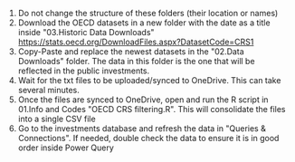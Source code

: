 1. Do not change the structure of these folders (their location or names)
2. Download the OECD datasets in a new folder with the date as a title inside "03.Historic Data Downloads" https://stats.oecd.org/DownloadFiles.aspx?DatasetCode=CRS1
3. Copy-Paste and replace the newest datasets in the "02.Data Downloads" folder. The data in this folder is the one that will be reflected in the public investments.
4. Wait for the txt files to be uploaded/synced to OneDrive. This can take several minutes.
5. Once the files are synced to OneDrive, open and run the R script in 01.Info and Codes "OECD CRS filtering.R". This will consolidate the files into a single CSV file
6. Go to the investments database and refresh the data in "Queries & Connections". If needed, double check the data to ensure it is in good order inside Power Query
